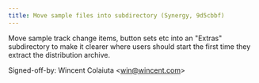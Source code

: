 ```yaml
---
title: Move sample files into subdirectory (Synergy, 9d5cbbf)
---
```


Move sample track change items, button sets etc into an "Extras" subdirectory to make it clearer where users should start the first time they extract the distribution archive.

Signed-off-by: Wincent Colaiuta &lt;win@wincent.com&gt;
